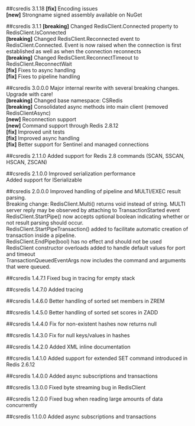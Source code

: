 ##csredis 3.1.18
**[fix]** Encoding issues  
**[new]** Strongname signed assembly available on NuGet  

##csredis 3.1.1
**[breaking]** Changed RedisClient.Connected property to RedisClient.IsConnected  
**[breaking]** Changed RedisClient.Reconnected event to RedisClient.Connected. Event is now raised when the connection is first established as well as when the connection reconnects  
**[breaking]** Changed RedisClient.ReconnectTimeout to RedisClient.ReconnectWait  
**[fix]** Fixes to async handling  
**[fix]** Fixes to pipeline handling  

##csredis 3.0.0.0
Major internal rewrite with several breaking changes. Upgrade with care!  
**[breaking]** Changed base namespace: CSRedis  
**[breaking]** Consolidated async methods into main client (removed RedisClientAsync)  
**[new]** Reconnection support  
**[new]** Command support through Redis 2.8.12  
**[fix]** Improved unit tests  
**[fix]** Improved async handling  
**[fix]** Better support for Sentinel and managed connections  

##csredis 2.1.1.0
Added support for Redis 2.8 commands (SCAN, SSCAN, HSCAN, ZSCAN)

##csredis 2.1.0.0
Improved serialization performance  
Added support for ISerializable  

##csredis 2.0.0.0
Improved handling of pipeline and MULTI/EXEC result parsing.  
Breaking change: RedisClient.Multi() returns void instead of string. MULTI server reply may be observed by attaching to TransactionStarted event  
RedisClient.StartPipe() now accepts optional boolean indicating whether or not result parsing should occur.  
RedisClient.StartPipeTransaction() added to facilitate automatic creation of transaction inside a pipeline.  
RedisClient.EndPipe(bool) has no effect and should not be used  
RedisClient constructor overloads added to handle default values for port and timeout  
TransactionQueuedEventArgs now includes the command and arguments that were queued.  

##csredis 1.4.7.1
Fixed bug in tracing for empty stack

##csredis 1.4.7.0
Added tracing

##csredis 1.4.6.0
Better handling of sorted set members in ZREM

##csredis 1.4.5.0
Better handling of sorted set scores in ZADD

##csredis 1.4.4.0
Fix for non-existent hashes now returns null

##csredis 1.4.3.0
Fix for null keys/values in hashes

##csredis 1.4.2.0
Added XML inline documentation

##csredis 1.4.1.0
Added support for extended SET command introduced in Redis 2.6.12

##csredis 1.4.0.0
Added async subscriptions and transactions

##csredis 1.3.0.0
Fixed byte streaming bug in RedisClient

##csredis 1.2.0.0
Fixed bug when reading large amounts of data concurrently

##csredis 1.1.0.0
Added async subscriptions and transactions
